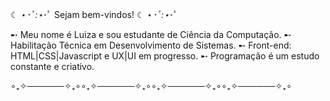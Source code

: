 ☾ ⋆*･ﾟ:⋆*･ﾟ   Sejam bem-vindos!   ☾ ⋆*･ﾟ:⋆*･ﾟ

➸ Meu nome é Luiza e sou estudante de Ciência da Computação.
➸ Habilitação Técnica em Desenvolvimento de Sistemas.
➸ Front-end: HTML|CSS|Javascript e UX|UI em progresso.
➸ Programação é um estudo constante e criativo.

∘₊✧──────✧₊∘∘₊✧──────✧₊∘∘₊✧──────✧₊∘∘₊✧──────✧₊∘
